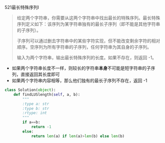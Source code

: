 521最长特殊序列Ⅰ

> 给定两个字符串，你需要从这两个字符串中找出最长的特殊序列。最长特殊序列定义如下：该序列为某字符串独有的最长子序列（即不能是其他字符串的子序列）。
>
> 子序列可以通过删去字符串中的某些字符实现，但不能改变剩余字符的相对顺序。空序列为所有字符串的子序列，任何字符串为其自身的子序列。
>
> 输入为两个字符串，输出最长特殊序列的长度。如果不存在，则返回 -1。
>

- 如果两个字符串长度不一样，则较长的字符串**本身**不可能是短字符串的子序列，直接返回其长度即可
- 如果两个字符串内容相等，那么他们独有的最长子序列不存在，返回 -1

```python
class Solution(object):
    def findLUSlength(self, a, b):
        """
        :type a: str
        :type b: str
        :rtype: int
        """
        if a==b:
            return -1
        else:
            return len(a) if len(a)>len(b) else len(b)
```

